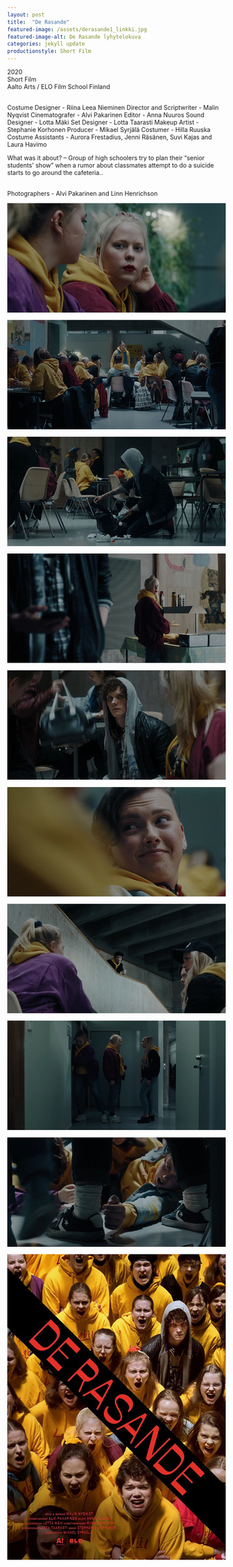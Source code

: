 ```yaml
---
layout: post
title:  "De Rasande"
featured-image: /assets/derasande1_linkki.jpg
featured-image-alt: De Rasande lyhytelokuva
categories: jekyll update
productionstyle: Short Film
---
```

  2020  
  Short Film  
  Aalto Arts / ELO Film School Finland  
  <br/>
<p></p>
  Costume Designer - Riina Leea Nieminen  
  Director and Scriptwriter - Malin Nyqvist  
  Cinematografer - Alvi Pakarinen  
  Editor - Anna Nuuros  
  Sound Designer - Lotta Mäki  
  Set Designer - Lotta Taarasti  
  Makeup Artist - Stephanie Korhonen  
  Producer - Mikael Syrjälä  
  Costumer - Hilla Ruuska  
  Costume Assistants - Aurora Frestadius, Jenni Räsänen, Suvi Kajas and Laura Havimo  
  <br/>
<p></p>
<div class="post-text-alone">  
  What was it about? – Group of high schoolers try to plan their “senior students' show”  when a rumor about classmates attempt to do a suicide starts to go around the cafeteria..  
<p></p>
  <!--<em>What was important for me? – The story involves many high school students whose characters were inspiring to create with Malin and the actors. Discussions with the actors were important because all the actors were teenagers themselves so they knew the world of high school better than us. Every character had their own social circles, favorite bands and family issues. We wanted the characters to be from the same “teenager factory” but that everyone would still have their unique characteristics. The main character Mio was visually different from everybody else but overall he looked like "a regular teenager". The idea was that anybody could be the target of bullying no matter how they look.</em>-->  
</div>
<p></p>

  
  <br/>
  Photographers - Alvi Pakarinen and Linn Henrichson

![alt text](/assets/projects/derasande2.jpg)

![alt text](/assets/projects/derasande3.jpg)

![alt text](/assets/projects/derasande9.jpg)  

![alt text](/assets/projects/derasande4.jpg)

![alt text](/assets/projects/derasande10.jpg)  

![alt text](/assets/projects/derasande5.jpg)

![alt text](/assets/projects/derasande6.jpg)

![alt text](/assets/projects/derasande7.jpg)

![alt text](/assets/projects/derasande8.jpg)

![alt text](/assets/projects/derasande1.jpg)